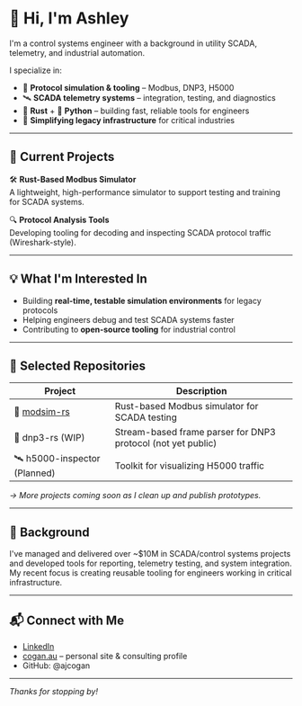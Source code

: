 # 👋 Hi, I'm Ashley

I'm a control systems engineer with a background in utility SCADA, telemetry, and industrial automation.

I specialize in:
- 🔌 **Protocol simulation & tooling** – Modbus, DNP3, H5000
- 🛰️ **SCADA telemetry systems** – integration, testing, and diagnostics
- 🦀 **Rust** + 🐍 **Python** – building fast, reliable tools for engineers
- 🧠 **Simplifying legacy infrastructure** for critical industries

---

## 🚧 Current Projects

🛠️ **Rust-Based Modbus Simulator**  
A lightweight, high-performance simulator to support testing and training for SCADA systems.

🔍 **Protocol Analysis Tools**  
Developing tooling for decoding and inspecting SCADA protocol traffic (Wireshark-style).

---

## 💡 What I'm Interested In

- Building **real-time, testable simulation environments** for legacy protocols  
- Helping engineers debug and test SCADA systems faster  
- Contributing to **open-source tooling** for industrial control

---

## 🧰 Selected Repositories

| Project | Description |
|--------|-------------|
|🦀 [modsim-rs](https://github.com/YOURUSERNAME/modsim-rs) | Rust-based Modbus simulator for SCADA testing |
| 🧪 dnp3-rs (WIP)| Stream-based frame parser for DNP3 protocol (not yet public)|
| 🛰️ h5000-inspector (Planned)| Toolkit for visualizing H5000 traffic |

*→ More projects coming soon as I clean up and publish prototypes.*

---

## 🧭 Background

I've managed and delivered over ~$10M in SCADA/control systems projects and developed tools for reporting, telemetry testing, and system integration. My recent focus is creating reusable tooling for engineers working in critical infrastructure.

---

## 📬 Connect with Me

- [LinkedIn](https://linkedin.com/in/ashley-cogan-mieaust-4ba12a39)
- [cogan.au](https://www.cogan.au) – personal site & consulting profile
- GitHub: @ajcogan

---

_Thanks for stopping by!_

